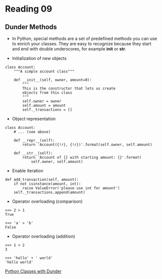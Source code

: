 # Reading 09

## Dunder Methods
- In Python, special methods are a set of predefined methods you can use to enrich your classes. They are easy to recognize because they start and end with double underscores, for example __init__ or __str__.

- Initialization of new objects
```
class Account:
    """A simple account class"""

    def __init__(self, owner, amount=0):
        """
        This is the constructor that lets us create
        objects from this class
        """
        self.owner = owner
        self.amount = amount
        self._transactions = []
```
- Object representation
```
class Account:
    # ... (see above)

    def __repr__(self):
        return 'Account({!r}, {!r})'.format(self.owner, self.amount)

    def __str__(self):
        return 'Account of {} with starting amount: {}'.format(
            self.owner, self.amount)
```
- Enable iteration
```
def add_transaction(self, amount):
    if not isinstance(amount, int):
        raise ValueError('please use int for amount')
    self._transactions.append(amount)
```
- Operator overloading (comparison)
```
>>> 2 > 1
True

>>> 'a' > 'b'
False
```
- Operator overloading (addition)
```
>>> 1 + 2
3

>>> 'hello' + ' world'
'hello world'
```

[Python Classes with Dunder](https://dbader.org/blog/python-dunder-methods)
